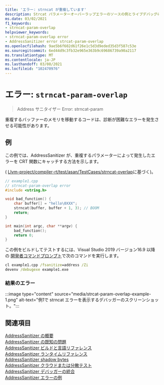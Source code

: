 ```yaml
---
title: 'エラー: strncat が重複しています'
description: Strcat パラメーターオーバーラップエラーのソースの例とライブデバッグのスクリーンショット。
ms.date: 03/02/2021
f1_keywords:
- strncat-param-overlap
helpviewer_keywords:
- strncat-param-overlap error
- AddressSanitizer error strcat-param-overlap
ms.openlocfilehash: 9ae5b6f602d61f26e1c5d3d9eded35d3f587c53e
ms.sourcegitcommit: 6ed44d9c3fb32e965e363b9c69686739a90a2117
ms.translationtype: MT
ms.contentlocale: ja-JP
ms.lasthandoff: 03/08/2021
ms.locfileid: "102470976"
---
```

# <a name="error-strncat-param-overlap"></a>エラー: `strncat-param-overlap`

> Address サニタイザー Error: strncat-param

重複するバッファーのメモリを移動するコードは、診断が困難なエラーを発生させる可能性があります。

## <a name="example"></a>例

この例では、AddressSanitizer が、重複するパラメーターによって発生したエラーを CRT 関数にキャッチする方法を示します。

( [Llvm-project/compiler-rt/test/asan/TestCases/strncat-overlap](https://github.com/llvm/llvm-project/blob/62ec4ac90738a5f2d209ed28c822223e58aaaeb7/compiler-rt/test/asan/TestCases/strncat-overlap.cpp)に基づく)。

```cpp
// example1.cpp
// strncat-param-overlap error
#include <string.h>

void bad_function() {
    char buffer[] = "hello\0XXX";
    strncat(buffer, buffer + 1, 3); // BOOM
    return;
}

int main(int argc, char **argv) {
    bad_function();
    return 0;
}
```

この例をビルドしてテストするには、Visual Studio 2019 バージョン16.9 以降の [開発者コマンドプロンプト](../build/building-on-the-command-line.md#developer_command_prompt_shortcuts)で次のコマンドを実行します。

```cmd
cl example1.cpp /fsanitize=address /Zi
devenv /debugexe example1.exe
```

### <a name="resulting-error"></a>結果のエラー

:::image type="content" source="media/strcat-param-overlap-example-1.png" alt-text="例1で strncat エラーを表示するデバッガーのスクリーンショット。":::

## <a name="see-also"></a>関連項目

[AddressSanitizer の概要](./asan.md)\
[AddressSanitizer の既知の問題](./asan-known-issues.md)\
[AddressSanitizer ビルドと言語リファレンス](./asan-building.md)\
[AddressSanitizer ランタイムリファレンス](./asan-runtime.md)\
[AddressSanitizer shadow bytes](./asan-shadow-bytes.md)\
[AddressSanitizer クラウドまたは分散テスト](./asan-offline-crash-dumps.md)\
[AddressSanitizer デバッガーの統合](./asan-debugger-integration.md)\
[AddressSanitizer エラーの例](./asan-error-examples.md)
